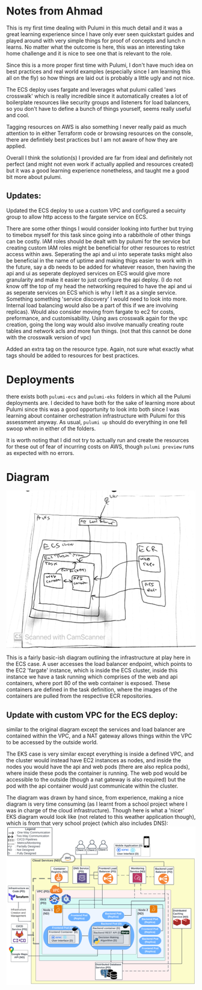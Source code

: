 # Notes from Ahmad
This is my first time dealing with Pulumi in this much detail and it was a great learning experience since I have only ever seen quickstart guides and played around with very simple things for proof of concepts and lunch n learns. No matter what the outcome is here, this was an interesting take home challenge and it is nice to see one that is relevant to the role.

Since this is a more proper first time with Pulumi, I don't have much idea on best practices and real world examples (especially since I am learning this all on the fly) so how things are laid out is probably a little ugly and not nice.

The ECS deploy uses fargate and leverages what pulumi called 'aws crosswalk' which is really incredible since it automatically creates a lot of boilerplate resources like security groups and listeners for load balancers, so you don't have to define a bunch of things yourself, seems really useful and cool.

Tagging resources on AWS is also something I never really paid as much attention to in either Terraform code or browsing resources on the console, there are defintiely best practices but I am not aware of how they are applied. 

Overall I think the solution(s) I provided are far from ideal and definitely not perfect (and might not even work if actually applied and resources created) but it was a good learning experience nonetheless, and taught me a good bit more about pulumi. 

## Updates:
Updated the ECS deploy to use a custom VPC and configured a secuirty group to allow http access to the fargate service on ECS.

There are some other things I would consider looking into further but trying to timebox myself for this task since going into a rabbithole of other things can be costly. IAM roles should be dealt with by pulumi for the service but creating custom IAM roles might be beneficial for other resources to restrict access within aws. 
Seperating the api and ui into seperate tasks might also be beneficial in the name of uptime and making thigs easier to work with in the future, say a db needs to be added for whatever reason, then having the api and ui as seperate deployed services on ECS would give more granularity and make it easier to just configure the api deploy. (I do not know off the top of my head the networking required to have the api and ui as seperate services on ECS which is why I left it as a single service. Something something 'service discovery' I would need to look into more. Internal load balancing would also be a part of this if we are involving replicas).
Would also consider moving from fargate to ec2 for costs, preformance, and customisability.
Using aws crosswalk again for the vpc creation, going the long way would also involve manually creating route tables and network acls and more fun things. (not that this cannot be done with the crosswalk version of vpc)

Added an extra tag on the resource type. Again, not sure what exactly what tags should be added to resources for best practices.


# Deployments
there exists both `pulumi-ecs` and `pulumi-eks` folders in which all the Pulumi deployments are. I decided to have both for the sake of learning more about Pulumi since this was a good opportunity to look into both since I was learning about container orchestration infrastructure with Pulumi for this assessment anyway. As usual, `pulumi up` should do everything in one fell swoop when in either of the folders. 

It is worth noting that I did not try to actually run and create the resources for these out of fear of incurring costs on AWS, though `pulumi preview` runs as expected with no errors.


# Diagram
![Arch diagram](diagram.png "Architecture")

This is a fairly basic-ish diagram outlining the infrastructure at play here in the ECS case. A user accesses the load balancer endpoint, which points to the EC2 'fargate' instance, which is inside the ECS cluster, inside this instance we have a task running which comprises of the web and api containers, where port 80 of the web container is exposed. These containers are defined in the task definition, where the images of the containers are pulled from the respective ECR repositories. 

## Update with custom VPC for the ECS deploy:
similar to the original diagram except the services and load balancer are contained within the VPC, and a NAT gateway allows things within the VPC to be accessed by the outside world.

The EKS case is very similar except everything is inside a defined VPC, and the cluster would instead have EC2 instances as nodes, and inside the nodes you would have the api and web pods (there are also replica pods), where inside these pods the container is running. The web pod would be accessible to the outside (though a nat gateway is also required) but the pod with the api container would just communicate within the cluster.

The diagram was drawn by hand since, from experience, making a nice diagram is very time consuming (as I learnt from a school project where I was in charge of the cloud infrastructure). Though here is what a 'nicer' EKS diagram would look like (not related to this weather application though), which is from that very school project (which also includes DNS):
![FYDP diagram](schoolProjectDiagram.png "FYDP Architecture")

